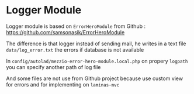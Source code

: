 # Logger Module

Logger module is based on `ErrorHeroModule` from Github : 
https://github.com/samsonasik/ErrorHeroModule

The difference is that logger instead of sending mail, 
he writes in a text file `data/log_error.txt` the errors if database 
is not available

In `config/autolad/mezzio-error-hero-module.local.php` on propery `logpath`
you can specify another path of log file

And some files are not use from Github project because use custom view for errors
and for implementing on `laminas-mvc`